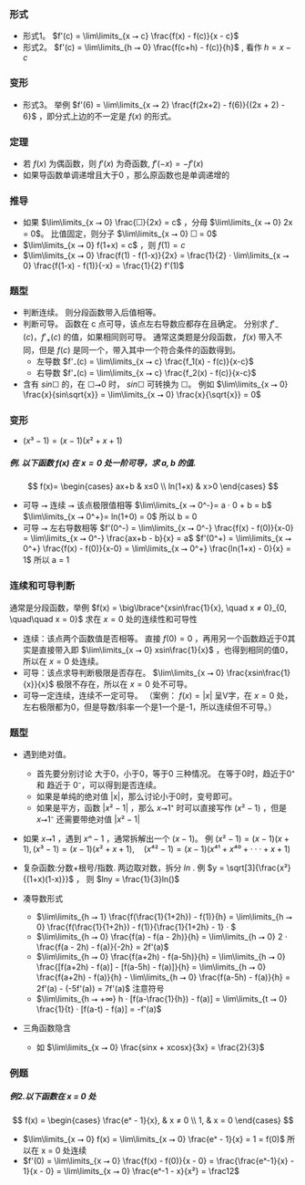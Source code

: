 

### 形式
- 形式1。 $f'(c) = \lim\limits_{x ⭢ c} \frac{f(x) - f(c)}{x - c}$
- 形式2。 $f'(c) = \lim\limits_{h ⭢ 0} \frac{f(c+h) - f(c)}{h}$ , 看作 $h = x - c$ 

### 变形
- 形式3。 举例 $f'(6) = \lim\limits_{x ⭢ 2} \frac{f(2x+2) - f(6)}{(2x + 2) - 6}$ ，即分式上边的不一定是 $f(x)$ 的形式。 

### 定理
- 若 $f(x)$ 为偶函数，则 $f'(x)$ 为奇函数, $f'(-x) = -f'(x)$
- 如果导函数单调递增且大于0 ，那么原函数也是单调递增的


### 推导
- 如果 $\lim\limits_{x ⭢ 0} \frac{☐}{2x} = c$ ，分母 $\lim\limits_{x ⭢ 0} 2x = 0$。 比值固定，则分子 $\lim\limits_{x ⭢ 0} ☐ = 0$
- $\lim\limits_{x ⭢ 0} f(1+x) = c$ ，则 $f(1) = c$
- $\lim\limits_{x ⭢ 0} \frac{f(1) - f(1-x)}{2x} = \frac{1}{2} · \lim\limits_{x ⭢ 0}  \frac{f(1-x) - f(1)}{-x} = \frac{1}{2} f'(1)$


### 题型
- 判断连续。 则分段函数带入后值相等。
- 判断可导。 函数在 c 点可导，该点左右导数应都存在且确定。 分别求 $f'_-(c)，f'_+(c)$ 的值，如果相同则可导。 通常这类题是分段函数， $f(x)$ 带入不同，但是 $f(c)$ 是同一个，带入其中一个符合条件的函数得到。
  - 左导数 $f'₋(c) =  \lim\limits_{x ⭢ c} \frac{f_1(x) - f(c)}{x-c}$
  - 右导数 $f'₊(c) = \lim\limits_{x ⭢ c} \frac{f_2(x) - f(c)}{x-c}$
- 含有 $sin☐$ 的，在 $☐⭢0$ 时， $sin☐$ 可转换为 $☐$。  例如 $\lim\limits_{x ⭢ 0} \frac{x}{sin\sqrt{x}} = \lim\limits_{x ⭢ 0} \frac{x}{\sqrt{x}} = 0$

### 变形
- $(x³-1) = (x-1)(x²+x+1)$


##### 例. 以下函数 $f(x)$ 在 $x=0$ 处一阶可导，求 $a,b$ 的值.
$$
f(x)=
\begin{cases}
  ax+b  &     x≤0 \\
  ln(1+x) &   x>0
\end{cases}
$$

- 可导 ⭢ 连续 ⭢ 该点极限值相等
$\lim\limits_{x ⭢ 0^-}= a · 0 + b = b$
$\lim\limits_{x ⭢ 0^+}= ln(1+0) = 0$
所以 b = 0
- 可导 ⭢ 左右导数相等 
$f'(0^-) = \lim\limits_{x ⭢ 0^-} \frac{f(x) - f(0)}{x-0} = \lim\limits_{x ⭢ 0^-} \frac{ax+b - b}{x} = a$
$f'(0^+) = \lim\limits_{x ⭢ 0^+} \frac{f(x) - f(0)}{x-0} = \lim\limits_{x ⭢ 0^+} \frac{ln(1+x) - 0}{x} = 1$
所以 a = 1

### 连续和可导判断
通常是分段函数，举例 $f(x) = \big\lbrace^{xsin\frac{1}{x}, \quad x ≠ 0}_{0, \quad\quad x = 0}$ 求在 $x=0$ 处的连续性和可导性
- 连续：该点两个函数值是否相等。 直接 $f(0) = 0$ ，再用另一个函数趋近于0其实是直接带入即 $\lim\limits_{x ⭢ 0} xsin\frac{1}{x}$ ，也得到相同的值0，所以在 $x=0$ 处连续。 
- 可导：该点求导判断极限是否存在。 $\lim\limits_{x ⭢ 0} \frac{xsin\frac{1}{x}}{x}$ 极限不存在，所以在 $x = 0$ 处不可导。
- 可导一定连续，连续不一定可导。 （案例： $f(x)=|x|$ 呈V字，在 $x=0$ 处，左右极限都为0，但是导数/斜率一个是1一个是-1，所以连续但不可导。）


### 题型
- 遇到绝对值。 
  - 首先要分别讨论 大于0，小于0，等于0 三种情况。  在等于0时，趋近于0⁺ 和 趋近于 0⁻，可以得到是否连续。
  - 如果是单纯的绝对值 |x|，那么讨论小于0时，变号即可。
  - 如果是平方，函数 $|x²-1|$ ，那么 $x ⭢ 1⁺$ 时可以直接写作 $(x²-1)$ ，但是 $x ⭢ 1⁻$ 还需要带绝对值 $|x²-1|$
  
- 如果 $x ⭢ 1$ ，遇到 $xⁿ-1$ ，通常拆解出一个 $(x-1)$。 例 $(x² - 1) = (x - 1) (x+1) , (x³-1) = (x-1)(x²+x+1), \quad (x⁴² - 1) = (x-1)(x⁴¹+x⁴⁰+ ··· + x+1)$ 
- 复杂函数:分数+根号/指数. 两边取对数，拆分 $ln$ . 例 $y = \sqrt[3]{\frac{x²}{(1+x)(1-x)}}$ ， 则 $lny = \frac{1}{3}ln()$
- 凑导数形式
  - $\lim\limits_{h ⭢ 1} \frac{f(\frac{1}{1+2h}) - f(1)}{h}  = \lim\limits_{h ⭢ 0} \frac{f(\frac{1}{1+2h}) - f(1)}{\frac{1}{1+2h} - 1} · $
  - $\lim\limits_{h ⭢ 0} \frac{f(a) - f(a - 2h)}{h} = \lim\limits_{h ⭢ 0} 2 · \frac{f(a - 2h) - f(a)}{-2h} = 2f'(a)$
  - $\lim\limits_{h ⭢ 0} \frac{f(a+2h) - f(a-5h)}{h} = \lim\limits_{h ⭢ 0} \frac{[f(a+2h) - f(a)] - [f(a-5h) - f(a)]}{h} =  \lim\limits_{h ⭢ 0} \frac{f(a+2h) - f(a)}{h} - \lim\limits_{h ⭢ 0} \frac{f(a-5h) - f(a)}{h} = 2f'(a) - (-5f'(a)) = 7f'(a)$ 注意符号
  - $\lim\limits_{h ⭢ +∞} h · [f(a-\frac{1}{h}) - f(a)] = \lim\limits_{t ⭢ 0} \frac{1}{t} · [f(a-t) - f(a)] = -f'(a)$
- 三角函数隐含
  - 如 $\lim\limits_{x ⭢ 0} \frac{sinx + xcosx}{3x} = \frac{2}{3}$




### 例题



##### 例2.以下函数在 x = 0 处
$$
f(x) = 
 \begin{cases}
 \frac{eˣ - 1}{x},   & x ≠ 0 \\
 1, & x = 0
 \end{cases}
$$
- $\lim\limits_{x ⭢ 0} f(x) = \lim\limits_{x ⭢ 0} \frac{eˣ - 1}{x} = 1 = f(0)$ 所以在 x = 0 处连续
- $f'(0) = \lim\limits_{x ⭢ 0} \frac{f(x) - f(0)}{x - 0} = \frac{\frac{eˣ-1}{x} - 1}{x - 0} = \lim\limits_{x ⭢ 0} \frac{eˣ-1 - x}{x²} = \frac12$

